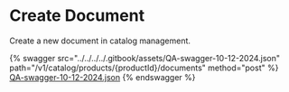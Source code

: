 # Create Document

Create a new document in catalog management.

{% swagger src="../../../../.gitbook/assets/QA-swagger-10-12-2024.json" path="/v1/catalog/products/{productId}/documents" method="post" %}
[QA-swagger-10-12-2024.json](../../../../.gitbook/assets/QA-swagger-10-12-2024.json)
{% endswagger %}
